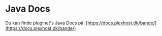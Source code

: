 # Java Docs

Du kan finde pluginet's Java Docs på: [https://docs.plexhost.dk/bande/](https://docs.plexhost.dk/bande/)
